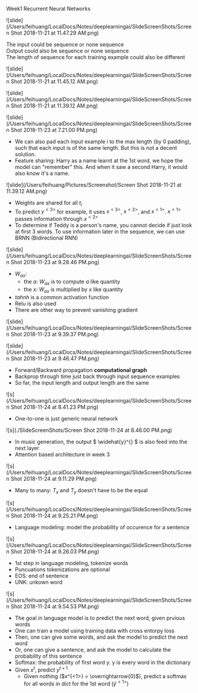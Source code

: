 Week1 Recurrent Neural Networks

![slide](/Users/feihuang/LocalDocs/Notes/deeplearningai/SlideScreenShots/Screen Shot 2018-11-21 at 11.47.29 AM.png)


The input could be sequence or none sequence  
Output could also be sequence or none sequence  
The length of sequence for each training example could also be different  

![slide](/Users/feihuang/LocalDocs/Notes/deeplearningai/SlideScreenShots/Screen Shot 2018-11-21 at 11.45.12 AM.png)

![slide](/Users/feihuang/LocalDocs/Notes/deeplearningai/SlideScreenShots/Screen Shot 2018-11-21 at 11.39.12 AM.png)

![slide](/Users/feihuang/LocalDocs/Notes/deeplearningai/SlideScreenShots/Screen Shot 2018-11-23 at 7.21.00 PM.png)

* We can also pad each input example i to the max length (by 0 padding), such that each input is of the same length. But this is not a decent solution.  
* Feature sharing: Harry as a name learnt at the 1st word, we hope the model can "remember" this. And when it saw a second Harry, it would also know it's a name.  

![slide](/Users/feihuang/Pictures/Screenshot/Screen Shot 2018-11-21 at 11.39.12 AM.png)
* Weights are shared for all $t_i$
* To predict $y^{<3>}$ for example, it uses $x^{<3>}$, $x^{<2>}$, and $x^{<1>}$. $x^{<1>}$ passes information through $x^{<2>}$
* To determine if Teddy is a person's name, you cannot decide if just look at first 3 words. To use information later in the sequence, we can use BRNN (Bidirectional RNN)

![slide](/Users/feihuang/LocalDocs/Notes/deeplearningai/SlideScreenShots/Screen Shot 2018-11-23 at 9.28.46 PM.png)

* $W_{ax}$: 
	* the $a$: $W_{ax}$ is to compute $a$ like quantity
	* the $x$: $W_{ax}$ is multiplied by $x$ like quantity
* $tahnh$ is a common activation function
* Relu is also used
* There are other way to prevent vanishing gradient 

![slide](/Users/feihuang/LocalDocs/Notes/deeplearningai/SlideScreenShots/Screen Shot 2018-11-23 at 9.39.37 PM.png)

![slide](/Users/feihuang/LocalDocs/Notes/deeplearningai/SlideScreenShots/Screen Shot 2018-11-23 at 9.46.47 PM.png)

* Forward/Backward propagation **computational graph**
* Backprop through time just back through input sequence examples
* So far, the input length and output length are the same

![s](/Users/feihuang/LocalDocs/Notes/deeplearningai/SlideScreenShots/Screen Shot 2018-11-24 at 8.41.23 PM.png)

* One-to-one is just generic neural network

![s](./SlideScreenShots/Screen Shot 2018-11-24 at 8.46.00 PM.png)

* In music generation, the output $ \widehat{y}^{<t>} $ is also feed into the next layer
* Attention based architecture in week 3

![s](/Users/feihuang/LocalDocs/Notes/deeplearningai/SlideScreenShots/Screen Shot 2018-11-24 at 9.11.29 PM.png)

* Many to many: $T_x$ and $T_y$ doesn't have to be the equal

![s](/Users/feihuang/LocalDocs/Notes/deeplearningai/SlideScreenShots/Screen Shot 2018-11-24 at 9.25.21 PM.png)

* Language modeling: model the probability of occurence for a sentence

![s](/Users/feihuang/LocalDocs/Notes/deeplearningai/SlideScreenShots/Screen Shot 2018-11-24 at 9.26.03 PM.png)

* 1st step in language modeling, tokenize words
* Puncuations tokenizations are optional
* EOS: end of sentence
* UNK: unkown word

![s](/Users/feihuang/LocalDocs/Notes/deeplearningai/SlideScreenShots/Screen Shot 2018-11-24 at 9.54.53 PM.png)

* The goal in language model is to predict the next word, given prvious words
* One can train a model using training data with cross entorpy loss
* Then, one can give some words, and ask the model to predict the next word
* Or, one can give a sentence, and ask the model to calculate the probability of this sentence
* Softmax: the probability of first word y. y is every word in the dictionary
* Given $x^{t}$, predict $y^{t+1}$
	* 	Given nothing ($x^{<1>} = \overrightarrow{0}$), predict a softmax for all words in dict for the 1st word ($\widehat{y}^{<1>}$)
	 

